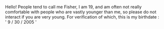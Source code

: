 Hello! People tend to call me Fisher, 
I am 19, and am often not really comfortable with people who are vastly younger than me, so please do not interact if you are very young. 
For verification of which, this is my birthdate :  ' 9 / 30 / 2005 ' 
